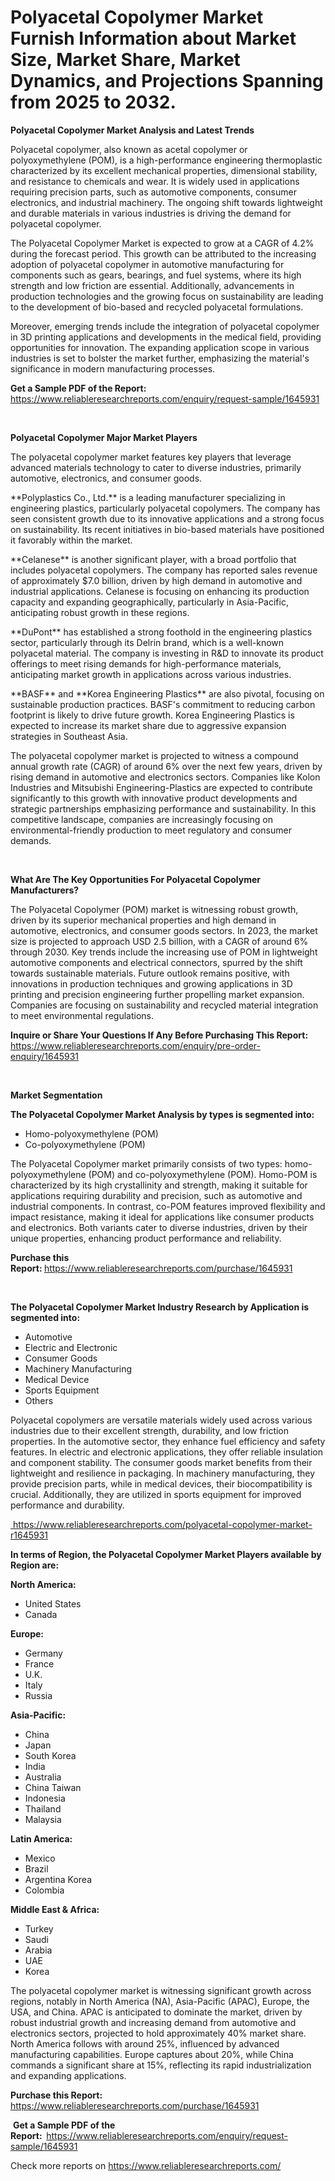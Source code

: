 <p><h1>Polyacetal Copolymer Market Furnish Information about Market Size, Market Share, Market Dynamics, and Projections Spanning from 2025 to 2032.</h1></p><p><strong>Polyacetal Copolymer Market Analysis and Latest Trends</strong></p>
<p><p>Polyacetal copolymer, also known as acetal copolymer or polyoxymethylene (POM), is a high-performance engineering thermoplastic characterized by its excellent mechanical properties, dimensional stability, and resistance to chemicals and wear. It is widely used in applications requiring precision parts, such as automotive components, consumer electronics, and industrial machinery. The ongoing shift towards lightweight and durable materials in various industries is driving the demand for polyacetal copolymer.</p><p>The Polyacetal Copolymer Market is expected to grow at a CAGR of 4.2% during the forecast period. This growth can be attributed to the increasing adoption of polyacetal copolymer in automotive manufacturing for components such as gears, bearings, and fuel systems, where its high strength and low friction are essential. Additionally, advancements in production technologies and the growing focus on sustainability are leading to the development of bio-based and recycled polyacetal formulations.</p><p>Moreover, emerging trends include the integration of polyacetal copolymer in 3D printing applications and developments in the medical field, providing opportunities for innovation. The expanding application scope in various industries is set to bolster the market further, emphasizing the material's significance in modern manufacturing processes.</p></p>
<p><strong>Get a Sample PDF of the Report:&nbsp;</strong> <a href="https://www.reliableresearchreports.com/enquiry/request-sample/1645931?utm_campaign=113&utm_medium=2&utm_source=Github&utm_content=ia&utm_term=30012025&utm_id=polyacetal-copolymer">https://www.reliableresearchreports.com/enquiry/request-sample/1645931</a></p>
<p>&nbsp;</p>
<p><strong>Polyacetal Copolymer Major Market Players</strong></p>
<p><p>The polyacetal copolymer market features key players that leverage advanced materials technology to cater to diverse industries, primarily automotive, electronics, and consumer goods. </p><p>**Polyplastics Co., Ltd.** is a leading manufacturer specializing in engineering plastics, particularly polyacetal copolymers. The company has seen consistent growth due to its innovative applications and a strong focus on sustainability. Its recent initiatives in bio-based materials have positioned it favorably within the market.</p><p>**Celanese** is another significant player, with a broad portfolio that includes polyacetal copolymers. The company has reported sales revenue of approximately $7.0 billion, driven by high demand in automotive and industrial applications. Celanese is focusing on enhancing its production capacity and expanding geographically, particularly in Asia-Pacific, anticipating robust growth in these regions.</p><p>**DuPont** has established a strong foothold in the engineering plastics sector, particularly through its Delrin brand, which is a well-known polyacetal material. The company is investing in R&D to innovate its product offerings to meet rising demands for high-performance materials, anticipating market growth in applications across various industries.</p><p>**BASF** and **Korea Engineering Plastics** are also pivotal, focusing on sustainable production practices. BASF's commitment to reducing carbon footprint is likely to drive future growth. Korea Engineering Plastics is expected to increase its market share due to aggressive expansion strategies in Southeast Asia.</p><p>The polyacetal copolymer market is projected to witness a compound annual growth rate (CAGR) of around 6% over the next few years, driven by rising demand in automotive and electronics sectors. Companies like Kolon Industries and Mitsubishi Engineering-Plastics are expected to contribute significantly to this growth with innovative product developments and strategic partnerships emphasizing performance and sustainability. In this competitive landscape, companies are increasingly focusing on environmental-friendly production to meet regulatory and consumer demands.</p></p>
<p>&nbsp;</p>
<p><strong>What Are The Key Opportunities For Polyacetal Copolymer Manufacturers?</strong></p>
<p><p>The Polyacetal Copolymer (POM) market is witnessing robust growth, driven by its superior mechanical properties and high demand in automotive, electronics, and consumer goods sectors. In 2023, the market size is projected to approach USD 2.5 billion, with a CAGR of around 6% through 2030. Key trends include the increasing use of POM in lightweight automotive components and electrical connectors, spurred by the shift towards sustainable materials. Future outlook remains positive, with innovations in production techniques and growing applications in 3D printing and precision engineering further propelling market expansion. Companies are focusing on sustainability and recycled material integration to meet environmental regulations.</p></p>
<p><strong>Inquire or Share Your Questions If Any Before Purchasing This Report:</strong> <a href="https://www.reliableresearchreports.com/enquiry/pre-order-enquiry/1645931?utm_campaign=113&utm_medium=2&utm_source=Github&utm_content=ia&utm_term=30012025&utm_id=polyacetal-copolymer">https://www.reliableresearchreports.com/enquiry/pre-order-enquiry/1645931</a></p>
<p>&nbsp;</p>
<p><strong>Market Segmentation</strong></p>
<p><strong>The Polyacetal Copolymer Market Analysis by types is segmented into:</strong></p>
<p><ul><li>Homo-polyoxymethylene (POM)</li><li>Co-polyoxymethylene (POM)</li></ul></p>
<p><p>The Polyacetal Copolymer market primarily consists of two types: homo-polyoxymethylene (POM) and co-polyoxymethylene (POM). Homo-POM is characterized by its high crystallinity and strength, making it suitable for applications requiring durability and precision, such as automotive and industrial components. In contrast, co-POM features improved flexibility and impact resistance, making it ideal for applications like consumer products and electronics. Both variants cater to diverse industries, driven by their unique properties, enhancing product performance and reliability.</p></p>
<p><strong>Purchase this Report:&nbsp;</strong><a href="https://www.reliableresearchreports.com/purchase/1645931?utm_campaign=113&utm_medium=2&utm_source=Github&utm_content=ia&utm_term=30012025&utm_id=polyacetal-copolymer">https://www.reliableresearchreports.com/purchase/1645931</a></p>
<p>&nbsp;</p>
<p><strong>The Polyacetal Copolymer Market Industry Research by Application is segmented into:</strong></p>
<p><ul><li>Automotive</li><li>Electric and Electronic</li><li>Consumer Goods</li><li>Machinery Manufacturing</li><li>Medical Device</li><li>Sports Equipment</li><li>Others</li></ul></p>
<p><p>Polyacetal copolymers are versatile materials widely used across various industries due to their excellent strength, durability, and low friction properties. In the automotive sector, they enhance fuel efficiency and safety features. In electric and electronic applications, they offer reliable insulation and component stability. The consumer goods market benefits from their lightweight and resilience in packaging. In machinery manufacturing, they provide precision parts, while in medical devices, their biocompatibility is crucial. Additionally, they are utilized in sports equipment for improved performance and durability.</p></p>
<p><a href="https://www.reliableresearchreports.com/polyacetal-copolymer-market-r1645931?utm_campaign=113&utm_medium=2&utm_source=Github&utm_content=ia&utm_term=30012025&utm_id=polyacetal-copolymer">&nbsp;https://www.reliableresearchreports.com/polyacetal-copolymer-market-r1645931</a></p>
<p><strong>In terms of Region, the Polyacetal Copolymer Market Players available by Region are:</strong></p>
<p>
    <p> <strong> North America: </strong>
        <ul>
            <li>United States</li>
            <li>Canada</li>
        </ul>
        </p> 
    <p> <strong> Europe: </strong>
        <ul>
            <li>Germany</li>
            <li>France</li>
            <li>U.K.</li>
            <li>Italy</li>
            <li>Russia</li>
        </ul>
        </p> 
    <p> <strong> Asia-Pacific: </strong>
        <ul>
            <li>China</li>
            <li>Japan</li>
            <li>South Korea</li>
            <li>India</li>
            <li>Australia</li>
            <li>China Taiwan</li>
            <li>Indonesia</li>
            <li>Thailand</li>
            <li>Malaysia</li>
        </ul>
        </p> 
    <p> <strong> Latin America: </strong>
        <ul>
            <li>Mexico</li>
            <li>Brazil</li>
            <li>Argentina Korea</li>
            <li>Colombia</li>
        </ul>
        </p> 
    <p> <strong> Middle East & Africa: </strong>
        <ul>
            <li>Turkey</li>
            <li>Saudi</li>
            <li>Arabia</li>
            <li>UAE</li>
            <li>Korea</li>
        </ul>
    </p>
    </p>
<p><p>The polyacetal copolymer market is witnessing significant growth across regions, notably in North America (NA), Asia-Pacific (APAC), Europe, the USA, and China. APAC is anticipated to dominate the market, driven by robust industrial growth and increasing demand from automotive and electronics sectors, projected to hold approximately 40% market share. North America follows with around 25%, influenced by advanced manufacturing capabilities. Europe captures about 20%, while China commands a significant share at 15%, reflecting its rapid industrialization and expanding applications.</p></p>
<p><strong>Purchase this Report: </strong><a href="https://www.reliableresearchreports.com/purchase/1645931?utm_campaign=113&utm_medium=2&utm_source=Github&utm_content=ia&utm_term=30012025&utm_id=polyacetal-copolymer">https://www.reliableresearchreports.com/purchase/1645931</a></p>
<p>&nbsp;<strong>Get a Sample PDF of the Report:&nbsp;&nbsp;</strong><a href="https://www.reliableresearchreports.com/enquiry/request-sample/1645931?utm_campaign=113&utm_medium=2&utm_source=Github&utm_content=ia&utm_term=30012025&utm_id=polyacetal-copolymer">https://www.reliableresearchreports.com/enquiry/request-sample/1645931</a></p>
<p><strong></strong></p>
<p>Check more reports on <a href="https://www.reliableresearchreports.com/?utm_campaign=113&utm_medium=2&utm_source=Github&utm_content=ia&utm_term=30012025&utm_id=polyacetal-copolymer">https://www.reliableresearchreports.com/</a></p>